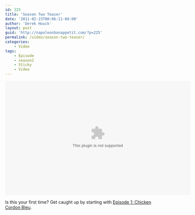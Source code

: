 ```yaml
---
id: 225
title: 'Season Two Teaser'
date: '2011-02-23T00:06:11-08:00'
author: 'Derek Houck'
layout: post
guid: 'http://napoleonbonappetit.com/?p=225'
permalink: /video/season-two-teaser/
categories:
    - Video
tags:
    - Episode
    - season2
    - Sticky
    - Video
---
```


<object classid="clsid:d27cdb6e-ae6d-11cf-96b8-444553540000" height="370" width="600"><param name="movie" value="http://somebodysbasement.com/videos/posted/nba8.swf"></param><param name="play" value="false"></param><param name="loop" value="false"></param><param name="allowScriptAccess" value="always"></param><param name="allowFullScreen" value="true"></param><embed allowfullscreen="true" allowscriptaccess="always" height="370" loop="false" play="false" src="http://somebodysbasement.com/videos/posted/nba8.swf" width="600"></embed></object>

Is this your first time? Get caught up by starting with [Episode 1: Chicken Cordon Bleu](/video/episode-1-chicken-cordon-bleu/).